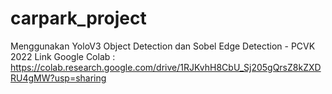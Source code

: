 # carpark_project
Menggunakan YoloV3 Object Detection dan Sobel Edge Detection - PCVK 2022
Link Google Colab :
https://colab.research.google.com/drive/1RJKvhH8CbU_Sj205gQrsZ8kZXDRU4gMW?usp=sharing
